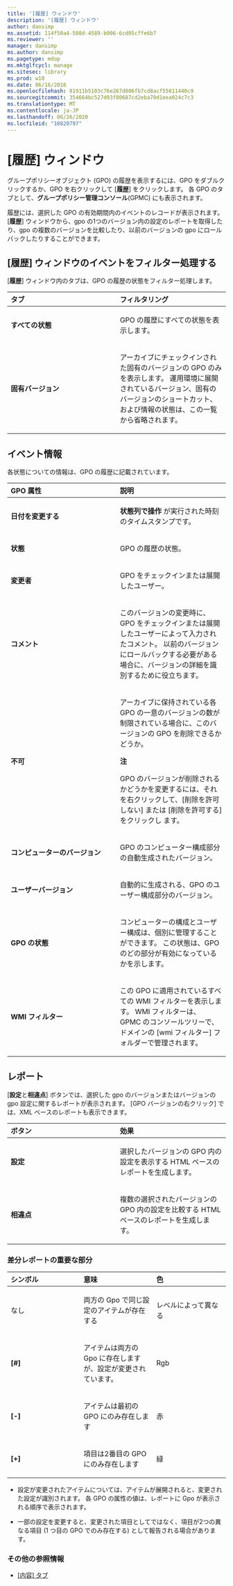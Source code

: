 ```yaml
---
title: '[履歴] ウィンドウ'
description: '[履歴] ウィンドウ'
author: dansimp
ms.assetid: 114f50a4-508d-4589-b006-6cd05cffe6b7
ms.reviewer: ''
manager: dansimp
ms.author: dansimp
ms.pagetype: mdop
ms.mktglfcycl: manage
ms.sitesec: library
ms.prod: w10
ms.date: 06/16/2016
ms.openlocfilehash: 81911b5103c76e267d806fb7cd8acf55811440c9
ms.sourcegitcommit: 354664bc527d93f80687cd2eba70d1eea024c7c3
ms.translationtype: MT
ms.contentlocale: ja-JP
ms.lasthandoff: 06/26/2020
ms.locfileid: "10820797"
---
```

# [履歴] ウィンドウ


グループポリシーオブジェクト (GPO) の履歴を表示するには、GPO をダブルクリックするか、GPO を右クリックして [**履歴**] をクリックします。 各 GPO のタブとして、**グループポリシー管理コンソール**(GPMC) にも表示されます。

履歴には、選択した GPO の有効期間内のイベントのレコードが表示されます。 [**履歴**] ウィンドウから、gpo の1つのバージョン内の設定のレポートを取得したり、gpo の複数のバージョンを比較したり、以前のバージョンの gpo にロールバックしたりすることができます。

## [履歴] ウィンドウのイベントをフィルター処理する


[**履歴**] ウィンドウ内のタブは、GPO の履歴の状態をフィルター処理します。

<table>
<colgroup>
<col width="50%" />
<col width="50%" />
</colgroup>
<thead>
<tr class="header">
<th align="left">タブ</th>
<th align="left">フィルタリング</th>
</tr>
</thead>
<tbody>
<tr class="odd">
<td align="left"><p><strong>すべての状態</strong></p></td>
<td align="left"><p>GPO の履歴にすべての状態を表示します。</p></td>
</tr>
<tr class="even">
<td align="left"><p><strong>固有バージョン</strong></p></td>
<td align="left"><p>アーカイブにチェックインされた固有のバージョンの GPO のみを表示します。 運用環境に展開されているバージョン、固有のバージョンのショートカット、および情報の状態は、この一覧から省略されます。</p></td>
</tr>
</tbody>
</table>



## イベント情報


各状態についての情報は、GPO の履歴に記載されています。

<table>
<colgroup>
<col width="50%" />
<col width="50%" />
</colgroup>
<thead>
<tr class="header">
<th align="left">GPO 属性</th>
<th align="left">説明</th>
</tr>
</thead>
<tbody>
<tr class="odd">
<td align="left"><p><strong>日付を変更する</strong></p></td>
<td align="left"><p><strong>状態列で操作 </strong> が実行された時刻のタイムスタンプです。</p></td>
</tr>
<tr class="even">
<td align="left"><p><strong>状態</strong></p></td>
<td align="left"><p>GPO の履歴の状態。</p></td>
</tr>
<tr class="odd">
<td align="left"><p><strong>変更者</strong></p></td>
<td align="left"><p>GPO をチェックインまたは展開したユーザー。</p></td>
</tr>
<tr class="even">
<td align="left"><p><strong>コメント</strong></p></td>
<td align="left"><p>このバージョンの変更時に、GPO をチェックインまたは展開したユーザーによって入力されたコメント。 以前のバージョンにロールバックする必要がある場合に、バージョンの詳細を識別するために役立ちます。</p></td>
</tr>
<tr class="odd">
<td align="left"><p><strong>不可</strong></p></td>
<td align="left"><p>アーカイブに保持されている各 GPO の一意のバージョンの数が制限されている場合に、このバージョンの GPO を削除できるかどうか。</p>
<div class="alert">
<strong>注</strong><br/><p>GPO のバージョンが削除されるかどうかを変更するには、それを右クリックして、[削除を許可しない] または [削除を許可する] をクリックし <strong> </strong> <strong> </strong> ます。</p>
</div>
<div>

</div></td>
</tr>
<tr class="even">
<td align="left"><p><strong>コンピューターのバージョン</strong></p></td>
<td align="left"><p>GPO のコンピューター構成部分の自動生成されたバージョン。</p></td>
</tr>
<tr class="odd">
<td align="left"><p><strong>ユーザーバージョン</strong></p></td>
<td align="left"><p>自動的に生成される、GPO のユーザー構成部分のバージョン。</p></td>
</tr>
<tr class="even">
<td align="left"><p><strong>GPO の状態</strong></p></td>
<td align="left"><p>コンピューターの構成とユーザー構成は、個別に管理することができます。 この状態は、GPO のどの部分が有効になっているかを示します。</p></td>
</tr>
<tr class="odd">
<td align="left"><p><strong>WMI フィルター</strong></p></td>
<td align="left"><p>この GPO に適用されているすべての WMI フィルターを表示します。 WMI フィルターは、 <strong> </strong> GPMC のコンソールツリーで、ドメインの [wmi フィルター] フォルダーで管理されます。</p></td>
</tr>
</tbody>
</table>



## レポート


[**設定**と**相違点**] ボタンでは、選択した gpo のバージョンまたはバージョンの gpo 設定に関するレポートが表示されます。 [GPO バージョンの右クリック] では、XML ベースのレポートも表示できます。

<table>
<colgroup>
<col width="50%" />
<col width="50%" />
</colgroup>
<thead>
<tr class="header">
<th align="left">ボタン</th>
<th align="left">効果</th>
</tr>
</thead>
<tbody>
<tr class="odd">
<td align="left"><p><strong>設定</strong></p></td>
<td align="left"><p>選択したバージョンの GPO 内の設定を表示する HTML ベースのレポートを生成します。</p></td>
</tr>
<tr class="even">
<td align="left"><p><strong>相違点</strong></p></td>
<td align="left"><p>複数の選択されたバージョンの GPO 内の設定を比較する HTML ベースのレポートを生成します。</p></td>
</tr>
</tbody>
</table>



### 差分レポートの重要な部分

<table>
<colgroup>
<col width="33%" />
<col width="33%" />
<col width="33%" />
</colgroup>
<thead>
<tr class="header">
<th align="left">シンボル</th>
<th align="left">意味</th>
<th align="left">色</th>
</tr>
</thead>
<tbody>
<tr class="odd">
<td align="left"><p>なし</p></td>
<td align="left"><p>両方の Gpo で同じ設定のアイテムが存在する</p></td>
<td align="left"><p>レベルによって異なる</p></td>
</tr>
<tr class="even">
<td align="left"><p><strong>[#]</strong></p></td>
<td align="left"><p>アイテムは両方の Gpo に存在しますが、設定が変更されています。</p></td>
<td align="left"><p>Rgb</p></td>
</tr>
<tr class="odd">
<td align="left"><p><strong>[-]</strong></p></td>
<td align="left"><p>アイテムは最初の GPO にのみ存在します</p></td>
<td align="left"><p>赤</p></td>
</tr>
<tr class="even">
<td align="left"><p><strong>[+]</strong></p></td>
<td align="left"><p>項目は2番目の GPO にのみ存在します</p></td>
<td align="left"><p>緑</p></td>
</tr>
</tbody>
</table>



-   設定が変更されたアイテムについては、アイテムが展開されると、変更された設定が識別されます。 各 GPO の属性の値は、レポートに Gpo が表示される順序で表示されます。

-   一部の設定を変更すると、変更された項目としてではなく、項目が2つの異なる項目 (1 つ目の GPO でのみ存在する) として報告される場合があります。

### その他の参照情報

-   [[内容] タブ](contents-tab-agpm30ops.md)









